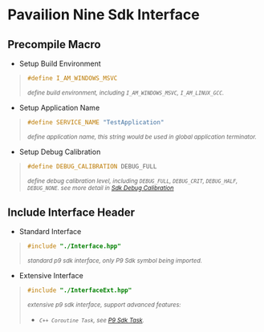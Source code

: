 **Pavailion Nine Sdk Interface**
=========

## Precompile Macro

* Setup Build Environment
> ```cpp
> #define I_AM_WINDOWS_MSVC
> ```
> <small>*define build environment, including `I_AM_WINDOWS_MSVC`, `I_AM_LINUX_GCC`.*</small>

* Setup Application Name
> ```cpp
> #define SERVICE_NAME "TestApplication"
> ```
> <small>*define application name, this string would be used in global application terminator.*</small>

* Setup Debug Calibration
> ```cpp
> #define DEBUG_CALIBRATION DEBUG_FULL
> ```
> <small>*define debug calibration level, including `DEBUG_FULL`, `DEBUG_CRIT`, `DEBUG_HALF`, `DEBUG_NONE`. see more detail in [Sdk Debug Calibration](./Sdk/Environment/DebugCalibration.hpp)*</small>

## Include Interface Header

* Standard Interface
> ```cpp
> #include "./Interface.hpp"
> ```
> <small>*standard p9 sdk interface, only P9 Sdk symbol being imported.*</small>

* Extensive Interface
> ```cpp
> #include "./InterfaceExt.hpp"
> ```
> <small>*extensive p9 sdk interface, support advanced features:<br>*</small>
> * <small>*`C++ Coroutine Task`, see [P9 Sdk Task](./EntryPoint/UT_Task.hpp).*</small>
